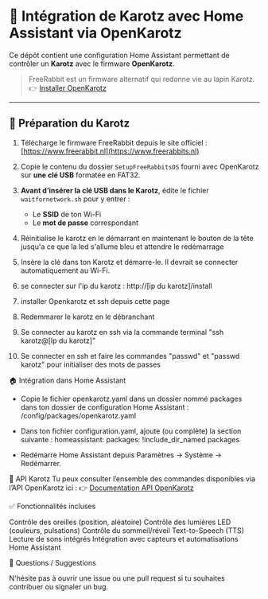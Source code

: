 # 🎉 Intégration de Karotz avec Home Assistant via OpenKarotz

Ce dépôt contient une configuration Home Assistant permettant de contrôler un **Karotz** avec le firmware **OpenKarotz**.

> FreeRabbit est un firmware alternatif qui redonne vie au lapin Karotz.  
> 👉 [Installer OpenKarotz](https://www.freerabbits.nl)

---

## 🔧 Préparation du Karotz

1. Télécharge le firmware FreeRabbit depuis le site officiel :  
[https://www.freerabbit.nl](https://www.freerabbits.nl)

2. Copie le contenu du dossier `SetupFreeRabbitsOS` fourni avec OpenKarotz sur **une clé USB** formatée en FAT32.

3. **Avant d’insérer la clé USB dans le Karotz**, édite le fichier `waitfornetwork.sh` pour y entrer :
   - Le **SSID** de ton Wi-Fi
   - Le **mot de passe** correspondant

4. Réinitialise le karotz en le démarrant en maintenant le bouton de la tête jusqu'a ce que la led s'allume bleu et attendre le redémarrage

5. Insère la clé dans ton Karotz et démarre-le. Il devrait se connecter automatiquement au Wi-Fi.

6. se connecter sur l'ip du karotz : http://[ip du karotz]/install

7. installer Openkarotz et ssh depuis cette page

8. Redemmarer le karotz en le débranchant

9. Se connecter au karotz en ssh via la commande terminal "ssh karotz@[Ip du karotz]"

10. Se connecter en ssh et faire les commandes "passwd" et "passwd karotz" pour initialiser des mots de passes

🏠 Intégration dans Home Assistant

- Copie le fichier openkarotz.yaml dans un dossier nommé packages dans ton dossier de configuration Home Assistant :
/config/packages/openkarotz.yaml

- Dans ton fichier configuration.yaml, ajoute (ou complète) la section suivante :
homeassistant:
  packages: !include_dir_named packages
  
- Redémarre Home Assistant depuis Paramètres → Système → Redémarrer.

🧠 API Karotz
Tu peux consulter l’ensemble des commandes disponibles via l’API OpenKarotz ici :
👉 [Documentation API OpenKarotz](https://www.openkarotz.org/api/)

✅ Fonctionnalités incluses

Contrôle des oreilles (position, aléatoire)
Contrôle des lumières LED (couleurs, pulsations)
Contrôle du sommeil/réveil
Text-to-Speech (TTS)
Lecture de sons intégrés
Intégration avec capteurs et automatisations Home Assistant

💬 Questions / Suggestions

N'hésite pas à ouvrir une issue ou une pull request si tu souhaites contribuer ou signaler un bug.